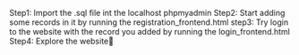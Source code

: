 Step1: Import the .sql file int the localhost phpmyadmin
Step2: Start adding some records in it by running the registration_frontend.html
step3: Try login to the website with the record you added by running the login_frontend.html
Step4: Explore the website🙂
